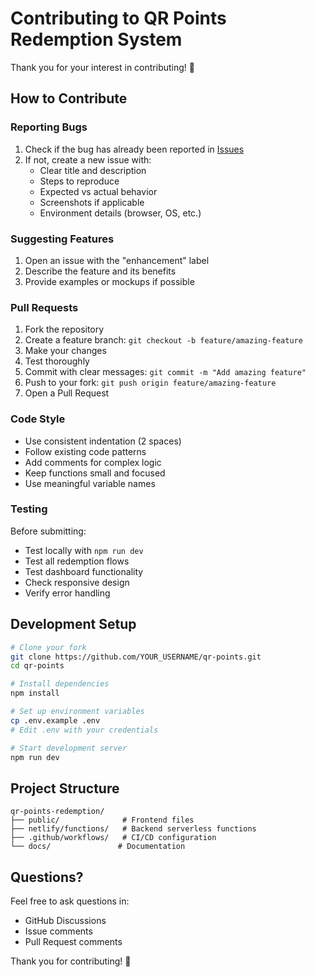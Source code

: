 # Contributing to QR Points Redemption System

Thank you for your interest in contributing! 🎉

## How to Contribute

### Reporting Bugs

1. Check if the bug has already been reported in [Issues](https://github.com/YOUR_USERNAME/qr-points/issues)
2. If not, create a new issue with:
   - Clear title and description
   - Steps to reproduce
   - Expected vs actual behavior
   - Screenshots if applicable
   - Environment details (browser, OS, etc.)

### Suggesting Features

1. Open an issue with the "enhancement" label
2. Describe the feature and its benefits
3. Provide examples or mockups if possible

### Pull Requests

1. Fork the repository
2. Create a feature branch: `git checkout -b feature/amazing-feature`
3. Make your changes
4. Test thoroughly
5. Commit with clear messages: `git commit -m "Add amazing feature"`
6. Push to your fork: `git push origin feature/amazing-feature`
7. Open a Pull Request

### Code Style

- Use consistent indentation (2 spaces)
- Follow existing code patterns
- Add comments for complex logic
- Keep functions small and focused
- Use meaningful variable names

### Testing

Before submitting:
- Test locally with `npm run dev`
- Test all redemption flows
- Test dashboard functionality
- Check responsive design
- Verify error handling

## Development Setup

```bash
# Clone your fork
git clone https://github.com/YOUR_USERNAME/qr-points.git
cd qr-points

# Install dependencies
npm install

# Set up environment variables
cp .env.example .env
# Edit .env with your credentials

# Start development server
npm run dev
```

## Project Structure

```
qr-points-redemption/
├── public/              # Frontend files
├── netlify/functions/   # Backend serverless functions
├── .github/workflows/   # CI/CD configuration
└── docs/               # Documentation
```

## Questions?

Feel free to ask questions in:
- GitHub Discussions
- Issue comments
- Pull Request comments

Thank you for contributing! 🚀
